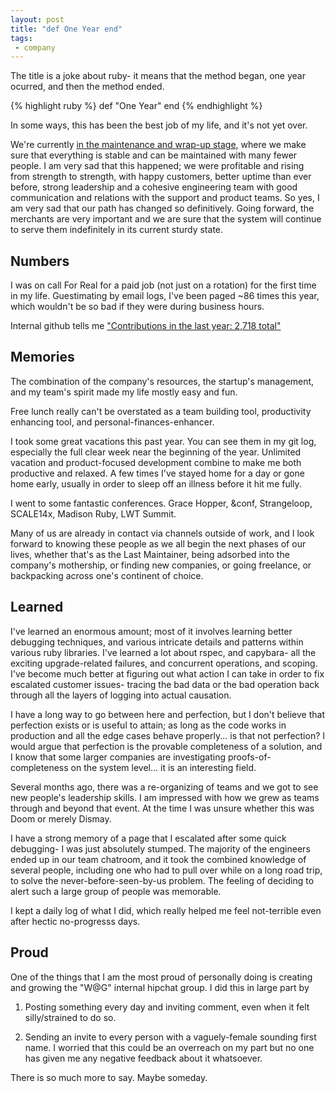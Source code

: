 ```yaml
---
layout: post
title: "def One Year end"
tags:
 - company
---
```


The title is a joke about ruby- it means that the method began, one year ocurred, and then the method ended.

{% highlight ruby %}
def
  "One Year"
end
{% endhighlight %}

In some ways, this has been the best job of my life, and it's not yet over.

We're currently [in the maintenance and wrap-up stage](http://www.buzzfeed.com/brendanklinkenberg/more-layoffs-hit-groupons-restaurant-software-unit#.ngg2XyyVNr), where we make sure that everything is stable and can be maintained with many fewer people. I am very sad that this happened; we were profitable and rising from strength to strength, with happy customers, better uptime than ever before, strong leadership and a cohesive engineering team with good communication and relations with the support and product teams. So yes, I am very sad that our path has changed so definitively. Going forward, the merchants are very important and we are sure that the system will continue to serve them indefinitely in its current sturdy state.


## Numbers

I was on call For Real for a paid job (not just on a rotation) for the first time in my life. Guestimating by email logs, I've been paged ~86 times this year, which wouldn't be so bad if they were during business hours.

Internal github tells me ["Contributions in the last year: 2,718 total"](https://twitter.com/compiledwrong/status/708013936449224704)


## Memories

The combination of the company's resources, the startup's management, and my team's spirit made my life mostly easy and fun.

Free lunch really can't be overstated as a team building tool, productivity enhancing tool, and personal-finances-enhancer.

I took some great vacations this past year. You can see them in my git log, especially the full clear week near the beginning of the year. Unlimited vacation and product-focused development combine to make me both productive and relaxed. A few times I've stayed home for a day or gone home early, usually in order to sleep off an illness before it hit me fully.

I went to some fantastic conferences. Grace Hopper, &conf, Strangeloop, SCALE14x, Madison Ruby, LWT Summit.

Many of us are already in contact via channels outside of work, and I look forward to knowing these people as we all begin the next phases of our lives, whether that's as the Last Maintainer, being adsorbed into the company's mothership, or finding new companies, or going freelance, or backpacking across one's continent of choice.


## Learned

I've learned an enormous amount; most of it involves learning better debugging techniques, and various intricate details and patterns within various ruby libraries. I've learned a lot about rspec, and capybara- all the exciting upgrade-related failures, and concurrent operations, and scoping. I've become much better at figuring out what action I can take in order to fix escalated customer issues- tracing the bad data or the bad operation back through all the layers of logging into actual causation.

I have a long way to go between here and perfection, but I don't believe that perfection exists or is useful to attain; as long as the code works in production and all the edge cases behave properly... is that not perfection? I would argue that perfection is the provable completeness of a solution, and I know that some larger companies are investigating proofs-of-completeness on the system level... it is an interesting field.

Several months ago, there was a re-organizing of teams and we got to see new people's leadership skills. I am impressed with how we grew as teams through and beyond that event. At the time I was unsure whether this was Doom or merely Dismay.

I have a strong memory of a page that I escalated after some quick debugging- I was just absolutely stumped. The majority of the engineers ended up in our team chatroom, and it took the combined knowledge of several people, including one who had to pull over while on a long road trip, to solve the never-before-seen-by-us problem. The feeling of deciding to alert such a large group of people was memorable.

I kept a daily log of what I did, which really helped me feel not-terrible even after hectic no-progresss days.


## Proud

One of the things that I am the most proud of personally doing is creating and growing the "W@G" internal hipchat group. I did this in large part by

1. Posting something every day and inviting comment, even when it felt silly/strained to do so.

2. Sending an invite to  every person with a vaguely-female sounding first name. I worried that this could be an overreach on my part but no one has given me any negative feedback about it whatsoever.


There is so much more to say. Maybe someday.
